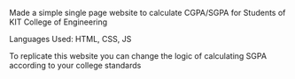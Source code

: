 Made a simple single page website to calculate CGPA/SGPA for Students of KIT College of Engineering

Languages Used: HTML, CSS, JS 

To replicate this website you can change the logic of calculating SGPA according to your college standards
